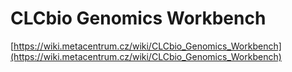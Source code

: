 # CLCbio Genomics Workbench

[https://wiki.metacentrum.cz/wiki/CLCbio_Genomics_Workbench](https://wiki.metacentrum.cz/wiki/CLCbio_Genomics_Workbench)

